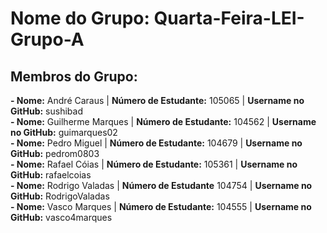 # Nome do Grupo: Quarta-Feira-LEI-Grupo-A <br>

## Membros do Grupo: <br>
**- Nome:** André Caraus | **Número de Estudante:** 105065 | **Username no GitHub:** sushibad <br>
**- Nome:** Guilherme Marques | **Número de Estudante:** 104562  | **Username no GitHub:** guimarques02 <br>
**- Nome:** Pedro Miguel | **Número de Estudante:** 104679 | **Username no GitHub:** pedrom0803 <br>
**- Nome:** Rafael Cóias | **Número de Estudante:** 105361 | **Username no GitHub:** rafaelcoias <br>
**- Nome:** Rodrigo Valadas | **Número de Estudante** 104754 | **Username no GitHub:** RodrigoValadas <br>
**- Nome:** Vasco Marques | **Número de Estudante:** 104555 | **Username no GitHub:** vasco4marques 
